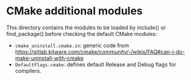 # CMake additional modules

This directory contains the modules to be loaded by include() or find_package() before checking the default CMake modules:

- `cmake_uninstall.cmake.in`: generic code from https://gitlab.kitware.com/cmake/community/-/wikis/FAQ#can-i-do-make-uninstall-with-cmake
- `DefaultFlags.cmake`: defines default Release and Debug flags for compilers.

